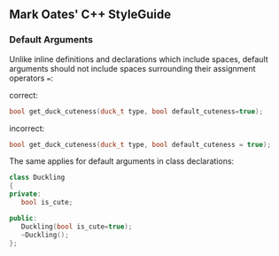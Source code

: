## Mark Oates' C++ StyleGuide


### Default Arguments

Unlike inline definitions and declarations which include spaces, default arguments should not include spaces surrounding their assignment operators `=`:

correct:
```cpp
bool get_duck_cuteness(duck_t type, bool default_cuteness=true);
```

incorrect:
```cpp
bool get_duck_cuteness(duck_t type, bool default_cuteness = true);
```

The same applies for default arguments in class declarations:

```cpp
class Duckling
{
private:
   bool is_cute;

public:
   Duckling(bool is_cute=true);
   ~Duckling();
};
```


